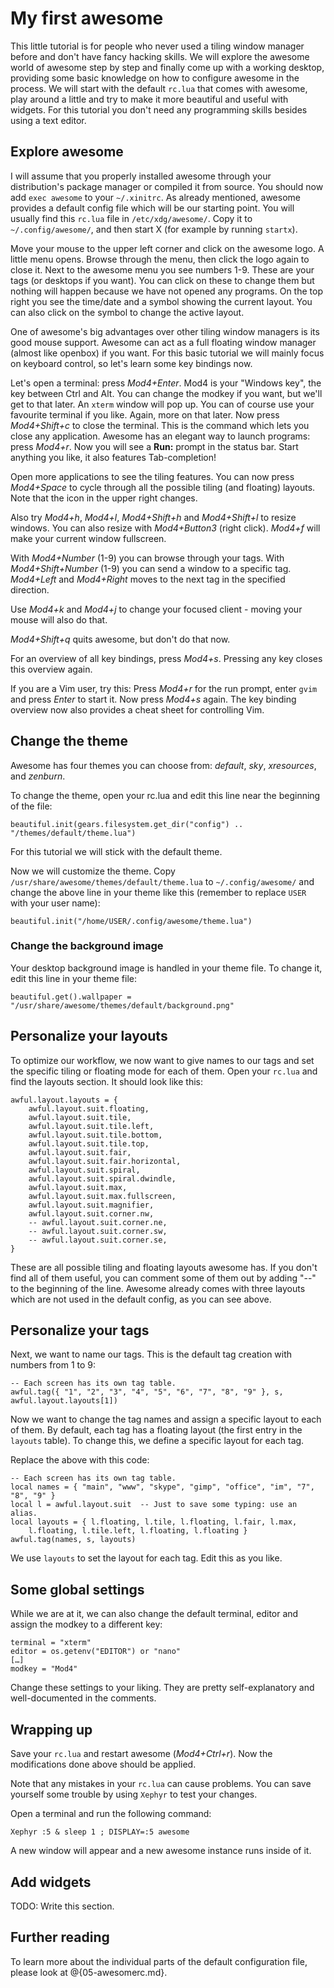 # My first awesome

This little tutorial is for people who never used a tiling window manager before
and don't have fancy hacking skills. We will explore the awesome world of
awesome step by step and finally come up with a working desktop, providing some
basic knowledge on how to configure awesome in the process. We will start with
the default `rc.lua` that comes with awesome, play around a little and try to
make it more beautiful and useful with widgets. For this tutorial you don't need
any programming skills besides using a text editor.

## Explore awesome

I will assume that you properly installed awesome through your distribution's
package manager or compiled it from source. You should now add `exec awesome` to
your `~/.xinitrc`. As already mentioned, awesome provides a default config file
which will be our starting point. You will usually find this `rc.lua` file in
`/etc/xdg/awesome/`. Copy it to `~/.config/awesome/`, and then start X (for
example by running `startx`).

Move your mouse to the upper left corner and click on the awesome logo. A little
menu opens. Browse through the menu, then click the logo again to close it. Next
to the awesome menu you see numbers 1-9. These are your tags (or desktops if you
want). You can click on these to change them but nothing will happen because we
have not opened any programs. On the top right you see the time/date and a
symbol showing the current layout. You can also click on the symbol to change
the active layout.

One of awesome's big advantages over other tiling window managers is its good
mouse support. Awesome can act as a full floating window manager (almost like
openbox) if you want. For this basic tutorial we will mainly focus on keyboard
control, so let's learn some key bindings now.

Let's open a terminal: press *Mod4+Enter*. Mod4 is your "Windows key", the key
between Ctrl and Alt. You can change the modkey if you want, but we'll get to
that later. An `xterm` window will pop up. You can of course use your favourite
terminal if you like. Again, more on that later. Now press *Mod4+Shift+c* to
close the terminal. This is the command which lets you close any application.
Awesome has an elegant way to launch programs: press *Mod4+r*. Now you will
see a **Run:** prompt in the status bar. Start anything you like, it also
features Tab-completion!

Open more applications to see the tiling features.
You can now press *Mod4+Space* to cycle through all the possible tiling (and
floating) layouts. Note that the icon in the upper right changes.

Also try *Mod4+h*, *Mod4+l*, *Mod4+Shift+h* and *Mod4+Shift+l* to resize
windows. You can also resize with *Mod4+Button3* (right click). *Mod4+f* will
make your current window fullscreen.

With *Mod4+Number* (1-9) you can browse through your tags. With
*Mod4+Shift+Number* (1-9) you can send a window to a specific tag. *Mod4+Left*
and *Mod4+Right* moves to the next tag in the specified direction.

Use *Mod4+k* and *Mod4+j* to change your focused client - moving your mouse will
also do that.

*Mod4+Shift+q* quits awesome, but don't do that now.

For an overview of all key bindings, press *Mod4+s*. Pressing any key closes
this overview again.

If you are a Vim user, try this: Press *Mod4+r* for the run prompt, enter
`gvim` and press *Enter* to start it. Now press *Mod4+s*  again. The key binding
overview now also provides a cheat sheet for controlling Vim.

## Change the theme

Awesome has four themes you can choose from: *default*, *sky*, *xresources*, and
*zenburn*.

To change the theme, open your rc.lua and edit this line near the beginning of
the file:

    beautiful.init(gears.filesystem.get_dir("config") .. "/themes/default/theme.lua")

For this tutorial we will stick with the default theme.

Now we will customize the theme. Copy
`/usr/share/awesome/themes/default/theme.lua` to `~/.config/awesome/` and change
the above line in your theme like this (remember to replace `USER` with your
user name):

    beautiful.init("/home/USER/.config/awesome/theme.lua")

### Change the background image

Your desktop background image is handled in your theme file. To change it, edit
this line in your theme file:

    beautiful.get().wallpaper = "/usr/share/awesome/themes/default/background.png"

## Personalize your layouts

To optimize our workflow, we now want to give names to our tags and set the
specific tiling or floating mode for each of them.
Open your `rc.lua` and find the layouts section. It should look like this:

    awful.layout.layouts = {
        awful.layout.suit.floating,
        awful.layout.suit.tile,
        awful.layout.suit.tile.left,
        awful.layout.suit.tile.bottom,
        awful.layout.suit.tile.top,
        awful.layout.suit.fair,
        awful.layout.suit.fair.horizontal,
        awful.layout.suit.spiral,
        awful.layout.suit.spiral.dwindle,
        awful.layout.suit.max,
        awful.layout.suit.max.fullscreen,
        awful.layout.suit.magnifier,
        awful.layout.suit.corner.nw,
        -- awful.layout.suit.corner.ne,
        -- awful.layout.suit.corner.sw,
        -- awful.layout.suit.corner.se,
    }

These are all possible tiling and floating layouts awesome has. If you don't
find all of them useful, you can comment some of them out by adding "--"
to the beginning of the line. Awesome already comes with three layouts which are
not used in the default config, as you can see above.

## Personalize your tags

Next, we want to name our tags. This is the default tag creation with numbers
from 1 to 9:

    -- Each screen has its own tag table.
    awful.tag({ "1", "2", "3", "4", "5", "6", "7", "8", "9" }, s, awful.layout.layouts[1])

Now we want to change the tag names and assign a specific layout to each of
them. By default, each tag has a floating layout (the first entry in the
`layouts` table). To change this, we define a specific layout for each tag.

Replace the above with this code:

    -- Each screen has its own tag table.
    local names = { "main", "www", "skype", "gimp", "office", "im", "7", "8", "9" }
    local l = awful.layout.suit  -- Just to save some typing: use an alias.
    local layouts = { l.floating, l.tile, l.floating, l.fair, l.max,
        l.floating, l.tile.left, l.floating, l.floating }
    awful.tag(names, s, layouts)

We use `layouts` to set the layout for each tag. Edit this as you like.

## Some global settings

While we are at it, we can also change the default terminal, editor and assign
the modkey to a different key:

    terminal = "xterm"
    editor = os.getenv("EDITOR") or "nano"
    […]
    modkey = "Mod4"

Change these settings to your liking. They are pretty self-explanatory and
well-documented in the comments.

## Wrapping up

Save your `rc.lua` and restart awesome (*Mod4+Ctrl+r*). Now the modifications
done above should be applied.

Note that any mistakes in your `rc.lua` can cause problems. You can save
yourself some trouble by using `Xephyr` to test your changes.

Open a terminal and run the following command:

    Xephyr :5 & sleep 1 ; DISPLAY=:5 awesome

A new window will appear and a new awesome instance runs inside of it.

## Add widgets

TODO: Write this section.

## Further reading

To learn more about the individual parts of the default configuration file,
please look at @{05-awesomerc.md}.

